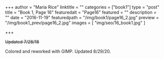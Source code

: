 +++
author = "Maria Rice"
linktitle = ""
categories = ["book1"]
type = "post"
title = "Book 1, Page 16"
featuredalt = "Page16"
featured = ""
description = ""
date = "2016-11-19"
featuredpath = "/img/book1/page16_2.jpg"
preview = "/img/book1_prev/page16_2.jpg"
images = [ "img/seo/16_book1.jpg" ]

+++

~~Updated 7/28/18~~

Colored and reworked with GIMP. Updated 8/29/20. 
